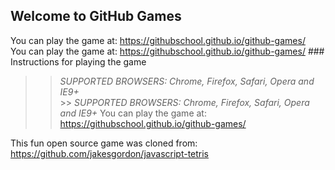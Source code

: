 ## Welcome to GitHub Games

You can play the game at: https://githubschool.github.io/github-games/		
    You can play the game at: https://githubschool.github.io/github-games/		 ### Instructions for playing the game

 
  >> _*SUPPORTED BROWSERS*: Chrome, Firefox, Safari, Opera and IE9+_		
    >> _*SUPPORTED BROWSERS*: Chrome, Firefox, Safari, Opera and IE9+_		 You can play the game at: https://githubschool.github.io/github-games/
		
 This fun open source game was cloned from: https://github.com/jakesgordon/javascript-tetris
